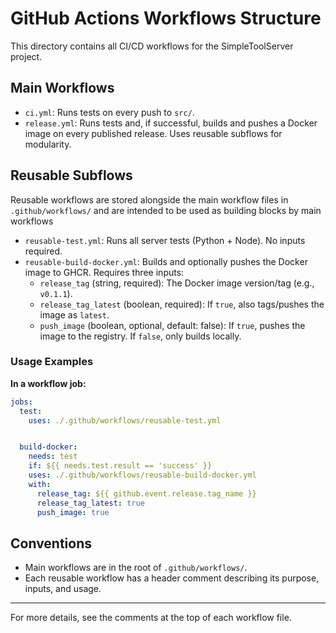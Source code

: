 # GitHub Actions Workflows Structure

This directory contains all CI/CD workflows for the SimpleToolServer project.

## Main Workflows

- `ci.yml`: Runs tests on every push to `src/`.
- `release.yml`: Runs tests and, if successful, builds and pushes a Docker image on every published release. Uses reusable subflows for modularity.

## Reusable Subflows

Reusable workflows are stored alongside the main workflow files in `.github/workflows/` and are intended to be used as building blocks by main workflows

- `reusable-test.yml`: Runs all server tests (Python + Node). No inputs required.
- `reusable-build-docker.yml`: Builds and optionally pushes the Docker image to GHCR. Requires three inputs:
  - `release_tag` (string, required): The Docker image version/tag (e.g., `v0.1.1`).
  - `release_tag_latest` (boolean, required): If `true`, also tags/pushes the image as `latest`.
  - `push_image` (boolean, optional, default: false): If `true`, pushes the image to the registry. If `false`, only builds locally.

### Usage Examples

**In a workflow job:**

```yaml
jobs:
  test:
    uses: ./.github/workflows/reusable-test.yml


  build-docker:
    needs: test
    if: ${{ needs.test.result == 'success' }}
    uses: ./.github/workflows/reusable-build-docker.yml
    with:
      release_tag: ${{ github.event.release.tag_name }}
      release_tag_latest: true
      push_image: true
```

## Conventions

- Main workflows are in the root of `.github/workflows/`.
- Each reusable workflow has a header comment describing its purpose, inputs, and usage.

---

For more details, see the comments at the top of each workflow file.
